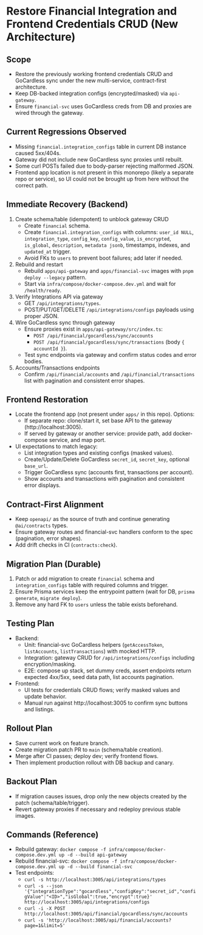 # Restore Financial Integration and Frontend Credentials CRUD (New Architecture)

## Scope

- Restore the previously working frontend credentials CRUD and GoCardless sync under the new multi-service, contract-first architecture.
- Keep DB-backed integration configs (encrypted/masked) via `api-gateway`.
- Ensure `financial-svc` uses GoCardless creds from DB and proxies are wired through the gateway.

## Current Regressions Observed

- Missing `financial.integration_configs` table in current DB instance caused 5xx/404s.
- Gateway did not include new GoCardless sync proxies until rebuilt.
- Some curl POSTs failed due to body-parser rejecting malformed JSON.
- Frontend app location is not present in this monorepo (likely a separate repo or service), so UI could not be brought up from here without the correct path.

## Immediate Recovery (Backend)

1. Create schema/table (idempotent) to unblock gateway CRUD
   - Create `financial` schema.
   - Create `financial.integration_configs` with columns: `user_id NULL`, `integration_type`, `config_key`, `config_value`, `is_encrypted`, `is_global`, `description`, `metadata jsonb`, timestamps, indexes, and `updated_at` trigger.
   - Avoid FKs to `users` to prevent boot failures; add later if needed.
2. Rebuild and restart
   - Rebuild `apps/api-gateway` and `apps/financial-svc` images with `pnpm deploy --legacy` pattern.
   - Start via `infra/compose/docker-compose.dev.yml` and wait for `/health/ready`.
3. Verify Integrations API via gateway
   - GET `/api/integrations/types`.
   - POST/PUT/GET/DELETE `/api/integrations/configs` payloads using proper JSON.
4. Wire GoCardless sync through gateway
   - Ensure proxies exist in `apps/api-gateway/src/index.ts`:
     - `POST /api/financial/gocardless/sync/accounts`
     - `POST /api/financial/gocardless/sync/transactions` (body `{ accountId }`).
   - Test sync endpoints via gateway and confirm status codes and error bodies.
5. Accounts/Transactions endpoints
   - Confirm `/api/financial/accounts` and `/api/financial/transactions` list with pagination and consistent error shapes.

## Frontend Restoration

- Locate the frontend app (not present under `apps/` in this repo). Options:
  - If separate repo: clone/start it, set base API to the gateway (http://localhost:3005).
  - If served by gateway or another service: provide path, add docker-compose service, and map port.
- UI expectations to match legacy:
  - List integration types and existing configs (masked values).
  - Create/Update/Delete GoCardless `secret_id`, `secret_key`, optional `base_url`.
  - Trigger GoCardless sync (accounts first, transactions per account).
  - Show accounts and transactions with pagination and consistent error displays.

## Contract-First Alignment

- Keep `openapi/` as the source of truth and continue generating `@ai/contracts` types.
- Ensure gateway routes and financial-svc handlers conform to the spec (pagination, error shapes).
- Add drift checks in CI (`contracts:check`).

## Migration Plan (Durable)

1. Patch or add migration to create `financial` schema and `integration_configs` table with required columns and trigger.
2. Ensure Prisma services keep the entrypoint pattern (wait for DB, `prisma generate`, `migrate deploy`).
3. Remove any hard FK to `users` unless the table exists beforehand.

## Testing Plan

- Backend:
  - Unit: financial-svc GoCardless helpers (`getAccessToken`, `listAccounts`, `listTransactions`) with mocked HTTP.
  - Integration: gateway CRUD for `/api/integrations/configs` including encryption/masking.
  - E2E: compose up stack, set dummy creds, assert endpoints return expected 4xx/5xx, seed data path, list accounts pagination.
- Frontend:
  - UI tests for credentials CRUD flows; verify masked values and update behavior.
  - Manual run against http://localhost:3005 to confirm sync buttons and listings.

## Rollout Plan

- Save current work on feature branch.
- Create migration patch PR to `main` (schema/table creation).
- Merge after CI passes; deploy dev; verify frontend flows.
- Then implement production rollout with DB backup and canary.

## Backout Plan

- If migration causes issues, drop only the new objects created by the patch (schema/table/trigger).
- Revert gateway proxies if necessary and redeploy previous stable images.

## Commands (Reference)

- Rebuild gateway: `docker compose -f infra/compose/docker-compose.dev.yml up -d --build api-gateway`
- Rebuild financial-svc: `docker compose -f infra/compose/docker-compose.dev.yml up -d --build financial-svc`
- Test endpoints:
  - `curl -s http://localhost:3005/api/integrations/types`
  - `curl -s --json '{"integrationType":"gocardless","configKey":"secret_id","configValue":"<ID>","isGlobal":true,"encrypt":true}' http://localhost:3005/api/integrations/configs`
  - `curl -i -X POST http://localhost:3005/api/financial/gocardless/sync/accounts`
  - `curl -s 'http://localhost:3005/api/financial/accounts?page=1&limit=5'`
